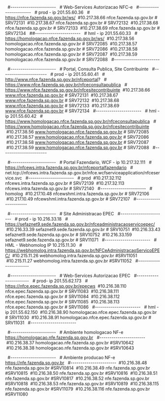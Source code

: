 &nbsp; #-----------------------
&nbsp; # Web-Services Autorizacao NFC-e
&nbsp; #-----------------------
&nbsp; # prod - ip 201.55.60.36
&nbsp; # https://nfce.fazenda.sp.gov.br/ws/
&nbsp;#10.217.38.66 nfce.fazenda.sp.gov.br # SRV72131
&nbsp;#10.217.38.67 nfce.fazenda.sp.gov.br # SRV72132
&nbsp;#10.217.38.68 nfce.fazenda.sp.gov.br # SRV72133
&nbsp;#10.217.38.69 nfce.fazenda.sp.gov.br # SRV72134
&nbsp; ##-----------------------
&nbsp; # hml - ip 201.55.60.33
&nbsp; # https://homologacao.nfce.fazenda.sp.gov.br/ws/
&nbsp;#10.217.38.56 homologacao.nfce.fazenda.sp.gov.br # SRV72085
&nbsp;#10.217.38.57 homologacao.nfce.fazenda.sp.gov.br # SRV72086
&nbsp;#10.217.38.58 homologacao.nfce.fazenda.sp.gov.br # SRV72087
&nbsp;#10.217.38.59 homologacao.nfce.fazenda.sp.gov.br # SRV72088
&nbsp; #-----------------------

&nbsp; #-----------------------
&nbsp; # Portal, Consulta Publica, Site Contribuinte
&nbsp; #-----------------------
&nbsp; # prod - ip 201.55.60.41
&nbsp; # http://www.nfce.fazenda.sp.gov.br/nfceportal?
&nbsp; # https://www.nfce.fazenda.sp.gov.br/nfceconsultapublica
&nbsp; # https://www.nfce.fazenda.sp.gov.br/nfcesitecontribuinte
&nbsp;#10.217.38.66 www.nfce.fazenda.sp.gov.br # SRV72131
&nbsp;#10.217.38.67 www.nfce.fazenda.sp.gov.br # SRV72132
&nbsp;#10.217.38.68 www.nfce.fazenda.sp.gov.br # SRV72133
&nbsp;#10.217.38.69 www.nfce.fazenda.sp.gov.br # SRV72134
&nbsp; #-----------------------
&nbsp; # hml - ip 201.55.60.42
&nbsp; # https://www.homologacao.nfce.fazenda.sp.gov.br/nfceconsultapublica
&nbsp; # https://www.homologacao.nfce.fazenda.sp.gov.br/nfcesitecontribuinte
&nbsp;#10.217.38.56 www.homologacao.nfce.fazenda.sp.gov.br # SRV72085
&nbsp;#10.217.38.57 www.homologacao.nfce.fazenda.sp.gov.br # SRV72086
&nbsp;#10.217.38.58 www.homologacao.nfce.fazenda.sp.gov.br # SRV72087
&nbsp;#10.217.38.59 www.homologacao.nfce.fazenda.sp.gov.br # SRV72088
&nbsp; #-----------------------

&nbsp; #-----------------------
&nbsp; # Portal Fazendario, WCF - ip 10.217.32.111
&nbsp; # https://nfcews.intra.fazenda.sp.gov.br/nfceportalfazendario
&nbsp; #  net.tcp://nfcews.intra.fazenda.sp.gov.br/nfce.wcfserviceapplication/nfceservice.svc
&nbsp; #-----------------------
&nbsp; # prod
&nbsp;#10.217.32.112 nfcews.intra.fazenda.sp.gov.br # SRV72139
&nbsp;#10.217.32.113 nfcews.intra.fazenda.sp.gov.br # SRV72140
&nbsp; #-----------------------
&nbsp; # homolog
&nbsp;#10.217.10.48 nfcewshml.intra.fazenda.sp.gov.br # SRV72106
&nbsp;#10.217.10.49 nfcewshml.intra.fazenda.sp.gov.br # SRV72107
&nbsp; #-----------------------

&nbsp; #-----------------------
&nbsp; # Site Administracao EPEC
&nbsp; #-----------------------
&nbsp; # prod - ip 10.216.33.18
&nbsp; # https://sefaznet9.sede.fazenda.sp.gov.br/nfceadministracaoservicoepec/
&nbsp;#10.216.33.39  sefaznet9.sede.fazenda.sp.gov.br # SRV10751
&nbsp;#10.216.33.43  sefaznet9.sede.fazenda.sp.gov.br # SRV10752
&nbsp;#10.216.33.159 sefaznet9.sede.fazenda.sp.gov.br # SRV11071
&nbsp; #-----------------------
&nbsp; # HML - Webhomolog IP 10.215.11.30
&nbsp; # https://webhomolog.intra.fazenda.sp.gov.br/NFCeAdministracaoServicoEPEC/
&nbsp;#10.215.11.26 webhomolog.intra.fazenda.sp.gov.br #SRV11051
&nbsp;#10.215.11.27 webhomolog.intra.fazenda.sp.gov.br #SRV11052
&nbsp; #-----------------------

&nbsp; #-----------------------
&nbsp; # Web-Services Autorizacao EPEC
&nbsp; #-----------------------
&nbsp; # prod- ip 201.55.62.173
&nbsp; # https://nfce.epec.fazenda.sp.gov.br/epecws
&nbsp;#10.216.38.110 nfce.epec.fazenda.sp.gov.br # SRV11083
&nbsp;#10.216.38.111 nfce.epec.fazenda.sp.gov.br # SRV11084
&nbsp;#10.216.38.112 nfce.epec.fazenda.sp.gov.br # SRV11085
&nbsp;#10.216.38.113 nfce.epec.fazenda.sp.gov.br # SRV11086
&nbsp; #-----------------------
&nbsp; # hml - ip 201.55.62.150
&nbsp;#10.216.38.90 homologacao.nfce.epec.fazenda.sp.gov.br # SRV11030
&nbsp;#10.216.38.91 homologacao.nfce.epec.fazenda.sp.gov.br # SRV11031
&nbsp; #-----------------------

&nbsp; #-----------------------
&nbsp; # Ambiente homologacao NF-e https://homologacao.nfe.fazenda.sp.gov.br
&nbsp; #-----------------------
&nbsp;#10.216.38.37 homologacao.nfe.fazenda.sp.gov.br #SRV10642
&nbsp;#10.216.38.38 homologacao.nfe.fazenda.sp.gov.br #SRV10643

&nbsp; #-----------------------
&nbsp; # Ambiente producao NF-e https://nfe.fazenda.sp.gov.br
&nbsp; #-----------------------
&nbsp;#10.216.38.48 nfe.fazenda.sp.gov.br #SRV10814
&nbsp;#10.216.38.49 nfe.fazenda.sp.gov.br #SRV10815
&nbsp;#10.216.38.50 nfe.fazenda.sp.gov.br #SRV10816
&nbsp;#10.216.38.51 nfe.fazenda.sp.gov.br #SRV10817
&nbsp;#10.216.38.52 nfe.fazenda.sp.gov.br #SRV10818
&nbsp;#10.216.38.53 nfe.fazenda.sp.gov.br #SRV10819
&nbsp;#10.216.38.115 nfe.fazenda.sp.gov.br #SRV11079
&nbsp;#10.216.38.116 nfe.fazenda.sp.gov.br #SRV11080